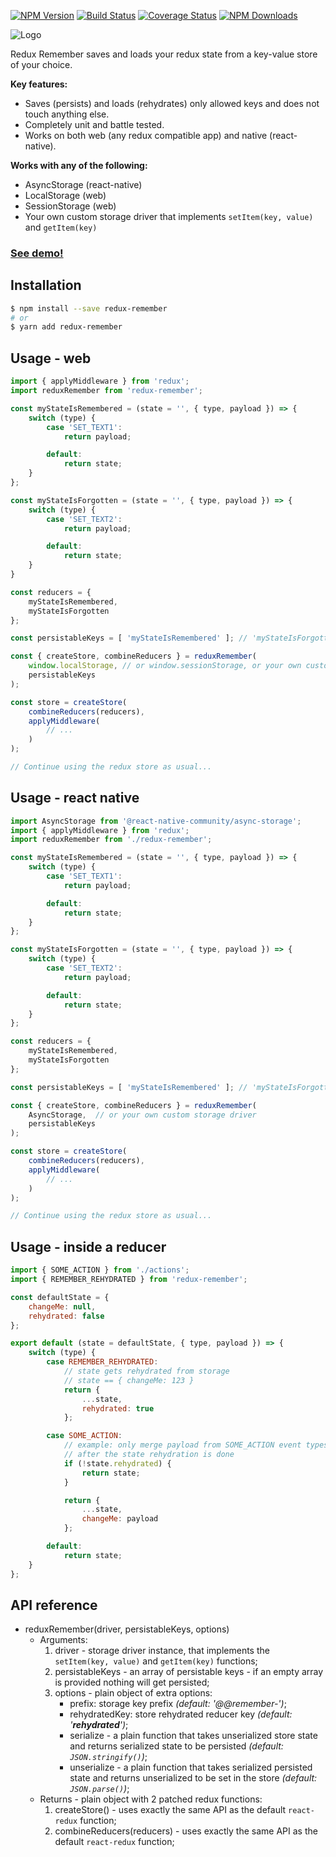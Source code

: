 [![NPM Version](https://img.shields.io/npm/v/redux-remember.svg?style=flat-square)](https://www.npmjs.com/package/redux-remember)
[![Build Status](https://api.travis-ci.org/zewish/redux-remember.svg?branch=master)](https://travis-ci.org/zewish/redux-remember)
[![Coverage Status](https://coveralls.io/repos/github/zewish/redux-remember/badge.svg?branch=master)](https://coveralls.io/github/zewish/redux-remember?branch=master)
[![NPM Downloads](https://img.shields.io/npm/dm/redux-remember.svg?style=flat-square)](https://www.npmjs.com/package/redux-remember)

![Logo](https://raw.githubusercontent.com/zewish/redux-remember/master/logo.png)

Redux Remember saves and loads your redux state from a key-value store of your choice.

__Key features:__
- Saves (persists) and loads (rehydrates) only allowed keys and does not touch anything else.
- Completely unit and battle tested.
- Works on both web (any redux compatible app) and native (react-native).

__Works with any of the following:__
- AsyncStorage (react-native)
- LocalStorage (web)
- SessionStorage (web)
- Your own custom storage driver that implements `setItem(key, value)` and `getItem(key)`

### [__See demo!__](https://rawgit.com/zewish/redux-remember/master/demo-web/index.html)

Installation
------------
```bash
$ npm install --save redux-remember
# or
$ yarn add redux-remember
```


Usage - web
-----------

```js
import { applyMiddleware } from 'redux';
import reduxRemember from 'redux-remember';

const myStateIsRemembered = (state = '', { type, payload }) => {
    switch (type) {
        case 'SET_TEXT1':
            return payload;

        default:
            return state;
    }
};

const myStateIsForgotten = (state = '', { type, payload }) => {
    switch (type) {
        case 'SET_TEXT2':
            return payload;

        default:
            return state;
    }
}

const reducers = {
    myStateIsRemembered,
    myStateIsForgotten
};

const persistableKeys = [ 'myStateIsRemembered' ]; // 'myStateIsForgotten' will be forgotten, as it's not in this list

const { createStore, combineReducers } = reduxRemember(
    window.localStorage, // or window.sessionStorage, or your own custom storage driver
    persistableKeys
);

const store = createStore(
    combineReducers(reducers),
    applyMiddleware(
        // ...
    )
);

// Continue using the redux store as usual...
```

Usage - react native
--------------------

```js
import AsyncStorage from '@react-native-community/async-storage';
import { applyMiddleware } from 'redux';
import reduxRemember from './redux-remember';

const myStateIsRemembered = (state = '', { type, payload }) => {
    switch (type) {
        case 'SET_TEXT1':
            return payload;

        default:
            return state;
    }
};

const myStateIsForgotten = (state = '', { type, payload }) => {
    switch (type) {
        case 'SET_TEXT2':
            return payload;

        default:
            return state;
    }
};

const reducers = {
    myStateIsRemembered,
    myStateIsForgotten
};

const persistableKeys = [ 'myStateIsRemembered' ]; // 'myStateIsForgotten' will be forgotten, as it's not in this list

const { createStore, combineReducers } = reduxRemember(
    AsyncStorage,  // or your own custom storage driver
    persistableKeys
);

const store = createStore(
    combineReducers(reducers),
    applyMiddleware(
        // ...
    )
);

// Continue using the redux store as usual...
```

Usage - inside a reducer
------------------------

```js
import { SOME_ACTION } from './actions';
import { REMEMBER_REHYDRATED } from 'redux-remember';

const defaultState = {
    changeMe: null,
    rehydrated: false
};

export default (state = defaultState, { type, payload }) => {
    switch (type) {
        case REMEMBER_REHYDRATED:
            // state gets rehydrated from storage
            // state == { changeMe: 123 }
            return {
                ...state,
                rehydrated: true
            };

        case SOME_ACTION:
            // example: only merge payload from SOME_ACTION event types
            // after the state rehydration is done
            if (!state.rehydrated) {
                return state;
            }

            return {
                ...state,
                changeMe: payload
            };

        default:
            return state;
    }
};
```

API reference
-------------
- reduxRemember(driver, persistableKeys, options)
    - Arguments:
        1. driver - storage driver instance, that implements the `setItem(key, value)` and `getItem(key)` functions;
        2. persistableKeys - an array of persistable keys - if an empty array is provided nothing will get persisted;
        3. options - plain object of extra options:
            - prefix: storage key prefix *(default: '@@remember-')*;
            - rehydratedKey: store rehydrated reducer key *(default: '__rehydrated__')*;
            - serialize - a plain function that takes unserialized store state and returns serialized state to be persisted *(default: `JSON.stringify()`)*;
            - unserialize - a plain function that takes serialized persisted state and returns unserialized to be set in the store *(default: `JSON.parse()`)*;
    - Returns - plain object with 2 patched redux functions:
        1. createStore() - uses exactly the same API as the default `react-redux` function;
        2. combineReducers(reducers) - uses exactly the same API as the default `react-redux` function;
